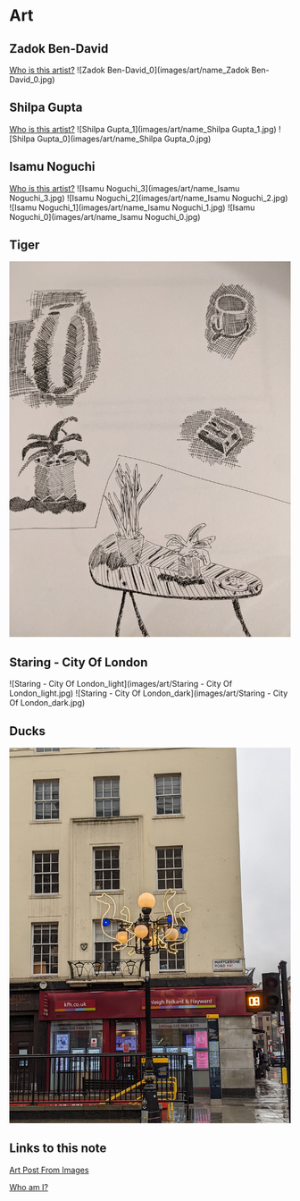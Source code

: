 # Art

## Zadok Ben-David

[Who is this artist?](https://whoisthisartist.netlify.app/gallery/zadok-ben-david)
!\[Zadok Ben-David_0\](images/art/name_Zadok Ben-David_0.jpg)

## Shilpa Gupta

[Who is this artist?](https://whoisthisartist.netlify.app/gallery/shilpa-gupta)
!\[Shilpa Gupta_1\](images/art/name_Shilpa Gupta_1.jpg)
!\[Shilpa Gupta_0\](images/art/name_Shilpa Gupta_0.jpg)

## Isamu Noguchi

[Who is this artist?](https://whoisthisartist.netlify.app/gallery/isamu-noguchi)
!\[Isamu Noguchi_3\](images/art/name_Isamu Noguchi_3.jpg)
!\[Isamu Noguchi_2\](images/art/name_Isamu Noguchi_2.jpg)
!\[Isamu Noguchi_1\](images/art/name_Isamu Noguchi_1.jpg)
!\[Isamu Noguchi_0\](images/art/name_Isamu Noguchi_0.jpg)

## Tiger

![Tiger_lines](images/art/Tiger_lines.jpg)

## Staring - City Of London

!\[Staring - City Of London_light\](images/art/Staring - City Of London_light.jpg)
!\[Staring - City Of London_dark\](images/art/Staring - City Of London_dark.jpg)

## Ducks

![Ducks_ducks](images/art/Ducks_ducks.jpg)

## Links to this note

[Art Post From Images](art-post-from-images.md)

[Who am I?](index.md)
